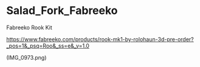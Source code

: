 # Salad_Fork_Fabreeko
Fabreeko Rook Kit 


https://www.fabreeko.com/products/rook-mk1-by-rolohaun-3d-pre-order?_pos=1&_psq=Roo&_ss=e&_v=1.0

(IMG_0973.png)
